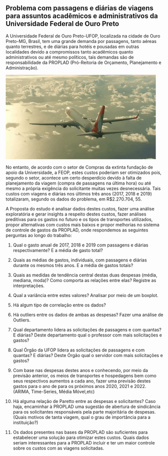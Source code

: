 ## Problema com passagens e diárias de viagens para assuntos acadêmicos e administrativos da Universidade Federal de Ouro Preto

A Universidade Federal de Ouro Preto-UFOP, localizada na cidade de Ouro Preto-MG, Brasil, tem uma grande demanda por passagens, tanto aéreas quanto terrestres, e de diárias para hotéis e pousadas em outras localidades devido a compromissos tanto acadêmicos quanto administrativos ou até mesmo políticos, tais demandas são de responsabilidade da PROPLAD (Pró-Reitoria de Orçamento, Planejamento e Administração). 

![aviao](https://github.com/PedroSouzaDS/Traveling-Costs-Issue/blob/main/aviao.gif)

No entanto, de acordo com o setor  de Compras da extinta fundação de apoio da Universidade, a FEOP, estes custos poderiam ser otimizados pois, segundo o setor, acontece um certo desperdício devido à falta de planejamento da viagem (compra de passagens na última hora) ou até mesmo a própria exigência do solicitante muitas vezes desnecessária. Tais custos com viagens e diárias nos últimos três anos (2017, 2018 e 2019) totalizaram, segundo os dados do problema, em R$2.270.704, 55.

A Proposta do estudo é analisar dados destes custos, fazer uma análise exploratória e gerar insights a respeito destes custos, fazer análises preditivas para os gastos no futuro e os tipos de transportes utilizados, propor alternativas com custos mais baixos e propor melhorias no sistema de controle de gastos da PROPLAD, onde respondemos as seguintes perguntas ao longo do trabalho:

1.  Qual o gasto anual de 2017, 2018 e 2019 com passagens e diárias respectivamente? E a média de gasto total?
    
2.  Quais as médias de gastos, individuais, com passagens e diárias durante os mesmos três anos. E a média de gastos totais?
    
3.  Quais as medidas de tendência central destas duas despesas (média, mediana, moda)? Como comporta as relações entre elas? Registre as interpretações.
    
4.  Qual a variância entre estes valores? Analisar por meio de um boxplot.
    
5.  Há algum tipo de correlação entre os dados?
    
6.  Há outliers entre os dados de ambas as despesas? Fazer uma análise de Outliers.
    
7.  Qual departamento lidera as solicitações de passagens e com quantas? E diárias? Deste departamento qual o professor com mais solicitações e gastos?
    
8.  Qual Órgão da UFOP lidera as solicitações de passagens e com quantas? E diárias? Deste Órgão qual o servidor com mais solicitações e gastos?
    
9.  Com base nas despesas destes anos e conhecendo, por meio da previsão anterior, os meios de transportes e hospedagens bem como seus respectivos aumentos a cada ano, fazer uma previsão destes gastos para o ano de para os próximos anos 2020, 2021 e 2022. (ARIMA, Time-Series, Média Móvel,etc)
    
10.  Há alguma relação de Paretto entre as despesas e solicitantes? Caso haja, encaminhar à PROPLAD uma sugestão de abertura de sindicância para os solicitantes responsáveis pela parte majoritária de despesas. (Quais motivos de tanta viagem, qual o grau de importância para a instituição?)
    
11.  Os dados presentes nas bases da PROPLAD são suficientes para estabelecer uma solução para otimizar estes custos. Quais dados seriam interessantes para a PROPLAD incluir e ter um maior controle sobre os custos com as viagens solicitadas.
    

